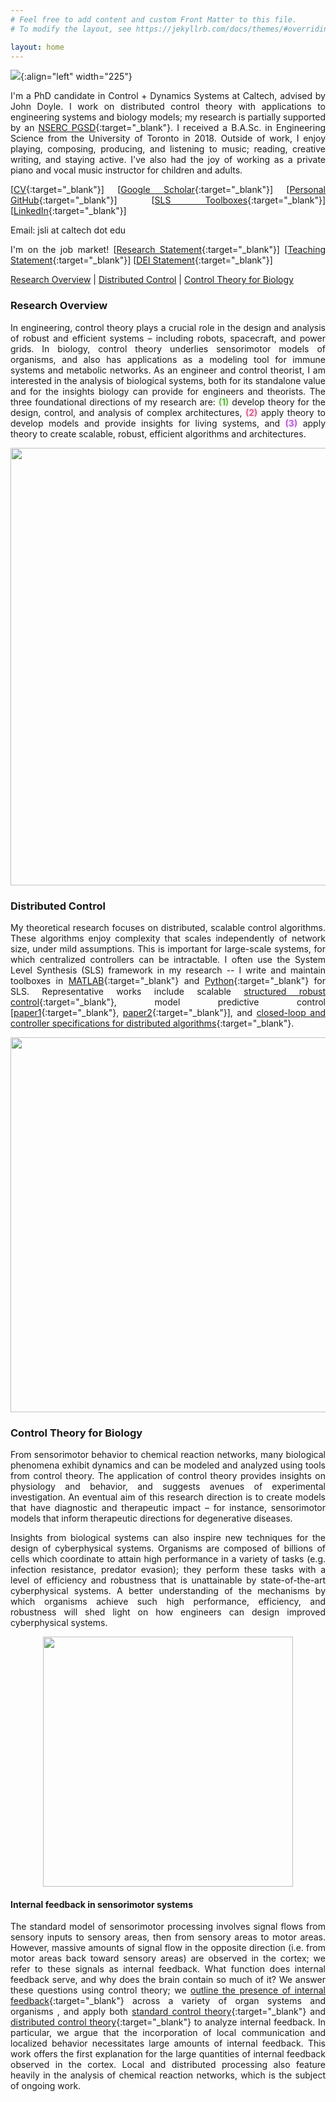 ```yaml
---
# Feel free to add content and custom Front Matter to this file.
# To modify the layout, see https://jekyllrb.com/docs/themes/#overriding-theme-defaults

layout: home
---
```


<style>body {text-align: justify}</style>

![](/assets/profile_picture.jpeg){:align="left" width="225"}

I'm a PhD candidate in Control + Dynamics Systems at Caltech, advised by John Doyle. I work on distributed control theory with applications to engineering systems and biology models; my research is partially supported by an [NSERC PGSD](https://www.nserc-crsng.gc.ca/Students-Etudiants/PG-CS/BellandPostgrad-BelletSuperieures_eng.asp){:target="_blank"}. I received a B.A.Sc. in Engineering Science from the University of Toronto in 2018. Outside of work, I enjoy playing, composing, producing, and listening to music; reading, creative writing, and staying active. I've also had the joy of working as a private piano and vocal music instructor for children and adults.

[[CV](/assets/jsli_cv_nov14.pdf){:target="_blank"}] [[Google Scholar](https://scholar.google.com/citations?user=4EQuvGEAAAAJ){:target="_blank"}] [[Personal GitHub](https://github.com/flyingpeach){:target="_blank"}] [[SLS Toolboxes](https://github.com/sls-caltech/){:target="_blank"}] [[LinkedIn](https://www.linkedin.com/in/jslisali/){:target="_blank"}] 

Email: jsli at caltech dot edu

I'm on the job market! [[Research Statement](/assets/jsli_research_statement_nov14.pdf){:target="_blank"}] [[Teaching Statement](/assets/jsli_teaching_statement_nov01.pdf){:target="_blank"}] [[DEI Statement](/assets/jsli_dei_statement_nov01.pdf){:target="_blank"}]

[Research Overview](#research-overview) | [Distributed Control](#distributed-control) | [Control Theory for Biology](#control-theory-for-biology) 

### **Research Overview**
In engineering, control theory plays a crucial role in the design and analysis of robust and efficient systems – including robots, spacecraft, and power grids. In biology, control theory underlies sensorimotor models of organisms, and also has applications as a modeling tool for immune systems and metabolic networks. As an engineer and control theorist, I am interested in the analysis of biological systems, both for its standalone value and for the insights biology can provide for engineers and theorists. The three foundational directions of my research are:
<span style="color:#4ECA21;">**(1)**</span> develop theory for the design, control, and analysis of complex architectures, <span style="color:#FF477E;">**(2)**</span> apply theory to develop models and provide insights for living systems, and <span style="color:#CE47FF;">**(3)**</span> apply theory to create scalable, robust, efficient algorithms and architectures.

<p align="center">
 <img width="700" src="/assets/diagram_research_directions.png">
</p>

### **Distributed Control**
My theoretical research focuses on distributed, scalable control algorithms. These algorithms enjoy complexity that scales independently of network size, under mild assumptions.  This is important for large-scale systems, for which centralized controllers can be intractable. I often use the System Level Synthesis (SLS) framework in my research -- I write and maintain toolboxes in [MATLAB](https://github.com/sls-caltech/sls-code/tree/master/matlab){:target="_blank"} and [Python](https://github.com/shih-hao-tseng/SLSpy){:target="_blank"} for SLS. Representative works include scalable [structured robust control](https://arxiv.org/abs/2204.02493){:target="_blank"}, model predictive control [[paper1](https://arxiv.org/abs/2110.07010){:target="_blank"}, [paper2](https://arxiv.org/abs/2203.00780){:target="_blank"}], and [closed-loop and controller specifications for distributed algorithms](https://arxiv.org/abs/2006.05040){:target="_blank"}. 

<p align="center">
 <img width="600" src="/assets/diagram_distributed_ctrl.png">
</p>

### **Control Theory for Biology** 
From sensorimotor behavior to chemical reaction networks, many biological phenomena exhibit dynamics and can be modeled and analyzed using tools from control theory. The application of control theory provides insights on physiology and behavior, and suggests avenues of experimental investigation. An eventual aim of this research direction is to create models that have diagnostic and therapeutic impact – for instance, sensorimotor models that inform therapeutic directions for degenerative diseases.

Insights from biological systems can also inspire new techniques for the design of cyberphysical systems. Organisms are composed of billions of cells which coordinate to attain high performance in a variety of tasks (e.g. infection resistance, predator evasion); they perform these tasks with a level of efficiency and robustness that is unattainable by state-of-the-art cyberphysical systems. A better understanding of the mechanisms by which organisms achieve such high performance, efficiency, and robustness will shed light on how engineers can design improved cyberphysical systems.

<p align="center">
 <img width="400" src="/assets/diagram_ctrl_for_bio.png">
</p>

#### **Internal feedback in sensorimotor systems**
The standard model of sensorimotor processing involves signal flows from sensory inputs to sensory areas, then from sensory areas to motor areas. However, massive amounts of signal flow in the opposite direction (i.e. from motor areas back toward sensory areas) are observed in the cortex; we refer to these signals as internal feedback. What function does internal feedback serve, and why does the brain contain so much of it? We answer these questions using control theory; we [outline the presence of internal feedback](https://arxiv.org/abs/2110.05029
){:target="_blank"} across a variety of organ systems and organisms , and apply both [standard control theory](https://arxiv.org/abs/2109.11752
){:target="_blank"} and [distributed control theory](https://arxiv.org/abs/2109.11757
){:target="_blank"} to analyze internal feedback. In particular, we argue that the incorporation of local communication and localized behavior necessitates large amounts of internal feedback. This work offers the first explanation for the large quantities of internal feedback observed in the cortex. Local and distributed processing also feature heavily in the analysis of chemical reaction networks, which is the subject of ongoing work.


